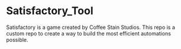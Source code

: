 # Satisfactory_Tool
Satisfactory is a game created by Coffee Stain Studios. This repo is a custom repo to create a way to build the most efficient automations possible.
